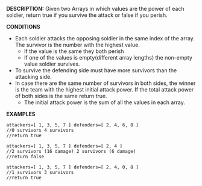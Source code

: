 **DESCRIPTION:**
Given two Arrays in which values are the power of each soldier, return true if you survive the attack or false if you perish.

**CONDITIONS**

-   Each soldier attacks the opposing soldier in the same index of the array. The survivor is the number with the highest value.
    -   If the value is the same they both perish
    -   If one of the values is empty(different array lengths) the non-empty value soldier survives.
-   To survive the defending side must have more survivors than the attacking side.
-   In case there are the same number of survivors in both sides, the winner is the team with the highest initial attack power. If the total attack power of both sides is the same return true.
    -   The initial attack power is the sum of all the values in each array.

**EXAMPLES**

```
attackers=[ 1, 3, 5, 7 ] defenders=[ 2, 4, 6, 8 ]
//0 survivors 4 survivors
//return true

attackers=[ 1, 3, 5, 7 ] defenders=[ 2, 4 ]
//2 survivors (16 damage) 2 survivors (6 damage)
//return false

attackers=[ 1, 3, 5, 7 ] defenders=[ 2, 4, 0, 8 ]
//1 survivors 3 survivors
//return true
```
